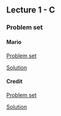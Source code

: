 ## Lecture 1 - C

### Problem set

#### Mario
[Problem set](https://cs50.harvard.edu/x/2020/psets/1/mario/more/)

[Solution](problems/mario/more/mario.c)

#### Credit
[Problem set](https://cs50.harvard.edu/x/2020/psets/1/credit/)

[Solution](problems/credit/credit.c)


